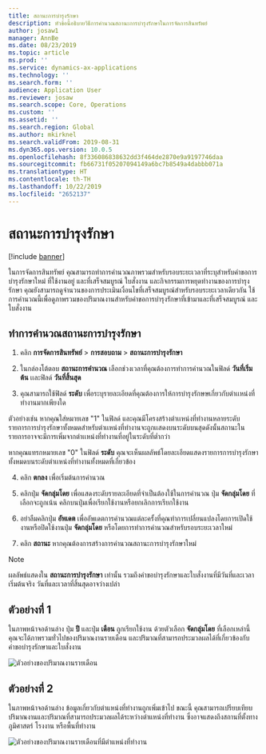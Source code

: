 ```yaml
---
title: สถานะการบำรุงรักษา
description: หัวข้อนี้อธิบายวิธีการคำนวณสถานะการบำรุงรักษาในการจัดการสินทรัพย์
author: josaw1
manager: AnnBe
ms.date: 08/23/2019
ms.topic: article
ms.prod: ''
ms.service: dynamics-ax-applications
ms.technology: ''
ms.search.form: ''
audience: Application User
ms.reviewer: josaw
ms.search.scope: Core, Operations
ms.custom: ''
ms.assetid: ''
ms.search.region: Global
ms.author: mkirknel
ms.search.validFrom: 2019-08-31
ms.dyn365.ops.version: 10.0.5
ms.openlocfilehash: 8f336086838632dd3f464de2870e9a9197746daa
ms.sourcegitcommit: fb66731f05207094149a6bc7b8549a4dabbb071a
ms.translationtype: HT
ms.contentlocale: th-TH
ms.lasthandoff: 10/22/2019
ms.locfileid: "2652137"
---
```

# <a name="maintenance-status"></a>สถานะการบำรุงรักษา

[!include [banner](../../includes/banner.md)]

 

ในการจัดการสินทรัพย์ คุณสามารถทำการคำนวณภาพรวมสำหรับรอบระยะเวลาที่ระบุสำหรับคำขอการบำรุงรักษาใหม่ ที่ใช้งานอยู่ และที่เสร็จสมบูรณ์ ใบสั่งงาน และกิจกรรมการหยุดทำงานของการบำรุงรักษา คุณยังสามารถดูจำนวนของการประเมินเงื่อนไขที่เสร็จสมบูรณ์สำหรับรอบระยะเวลาเดียวกัน ใช้การคำนวณนี้เพื่อดูภาพรวมของปริมาณงานสำหรับคำขอการบำรุงรักษาที่เข้ามาและที่เสร็จสมบูรณ์ และใบสั่งงาน

## <a name="make-a-maintenance-status-calculation"></a>ทำการคำนวณสถานะการบำรุงรักษา

1. คลิก **การจัดการสินทรัพย์** > **การสอบถาม** > **สถานะการบำรุงรักษา**

2. ในกล่องโต้ตอบ **สถานะการคำนวณ** เลือกช่วงเวลาที่คุณต้องการทำการคำนวณในฟิลด์ **วันที่เริ่มต้น** เเละฟิลด์ **วันที่สิ้นสุด**

3. คุณสามารถใช้ฟิลด์ **ระดับ** เพื่อระบุรายละเอียดที่คุณต้องการให้การบำรุงรักษษเกี่ยวกับตำเเหน่งที่ทำงานมากเพียงใด 

  ตัวอย่างเช่น หากคุณใส่หมายเลข "1" ในฟิลด์ และคุณมีโครงสร้างตำเเหน่งที่ทำงานหลายระดับ รายการการบำรุงรักษาทั้งหมดสำหรับตำเเหน่งที่ทำงานจะถูกเเสดงบนระดับบนสุดดังนั้นสถานะในรายการอาจจะมีการเพิ่มจากตำเเหน่งที่ทำงานที่อยู่ในระดับที่ต่ำกว่า 
  
  หากคุณแทรกหมายเลข "0" ในฟิลด์ **ระดับ** คุณจะเห็นผลลัพธ์โดยละเอียดแสดงรายการการบำรุงรักษาทั้งหมดบนระดับตำเเหน่งที่ทำงานทั้งหมดที่เกี่ยวข้อง

4. คลิก **ตกลง** เพื่อเริ่มต้นการคำนวณ

5. คลิกปุ่ม **จัดกลุ่มโดย** เพื่อแสดงระดับรายละเอียดที่จำเป็นต้องใช้ในการคำนวณ ปุ่ม **จัดกลุ่มโดย** ที่เลือกจะถูกเน้น คลิกบนปุ่มเพื่อเรียกใช้งานหรือยกเลิกการเรียกใช้งาน

6. อย่าลืมคลิกปุ่ม **อัพเดต** เพื่ออัพเดตการคำนวณแต่ละครั้งที่คุณทำการเปลี่ยนแปลงโดยการเปิดใช้งานหรือปิดใช้งานปุ่ม **จัดกลุ่มโดย** หรือโดยการทำการคำนวณสำหรับรอบระยะเวลาใหม่

7. คลิก **สถานะ** หากคุณต้องการสร้างการคำนวณสถานะการบำรุงรักษาใหม่

>[!NOTE]
>ผลลัพธ์แสดงใน **สถานะการบำรุงรักษา** เท่านั้น รวมถึงคำขอบำรุงรักษาและใบสั่งงานที่มีวันที่และเวลาเริ่มต้นจริง วันที่และเวลาที่สิ้นสุดอาจว่างเปล่า

## <a name="example-1"></a>ตัวอย่างที่ 1

ในภาพหน้าจอด้านล่าง ปุ่ม **ปี** และปุ่ม **เดือน** ถูกเรียกใช้งาน ด้วยตัวเลือก **จัดกลุ่มโดย** ที่เลือกเหล่านี้ คุณจะได้ภาพรวมทั่วไปของปริมาณงานรายเดือน และปริมาณที่สามารถประมวลผลได้ที่เกี่ยวข้องกับคำขอบำรุงรักษาและใบสั่งงาน 

![ตัวอย่างของปริมาณงานรายเดือน](media/13-controlling-and-reporting.png)

## <a name="example-2"></a>ตัวอย่างที่ 2

ในภาพหน้าจอด้านล่าง ข้อมูลเกี่ยวกับตำแหน่งที่ทำงานถูกเพิ่มเข้าไป ขณะนี้ คุณสามารถเปรียบเทียบปริมาณงานและปริมาณที่สามารถประมวลผลได้ระหว่างตำแหน่งที่ทำงาน ซึ่งอาจแสดงถึงสถานที่ตั้งทางภูมิศาสตร์ โรงงาน หรือพื้นที่ทำงาน 

![ตัวอย่างของปริมาณงานรายเดือนที่มีตำแหน่งที่ทำงาน](media/14-controlling-and-reporting.png)

